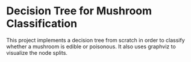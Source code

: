 # Decision Tree for Mushroom Classification
 
This project implements a decision tree from scratch in order to classify whether a mushroom is edible or poisonous. It also uses graphviz to visualize the node splits.